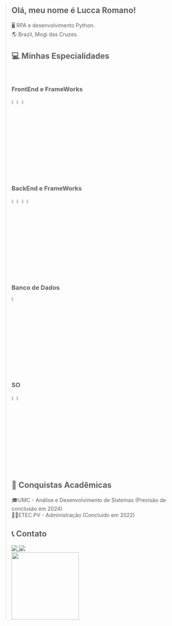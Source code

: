 > ## Olá, meu nome é Lucca Romano!
> 
> 🖥️ RPA e desenvolvimento Python. <br>
> 🌎 Brazil, Mogi das Cruzes.
> 
> ## 💻 Minhas Especialidades
> <div style="display: inline-block"><br>
> 
> <h3> FrontEnd e FrameWorks </h3>         
> <img src="https://cdn.jsdelivr.net/gh/devicons/devicon/icons/bootstrap/bootstrap-original.svg" width="5%"/>  
> <img src="https://cdn.jsdelivr.net/gh/devicons/devicon/icons/html5/html5-original.svg" width="5%"/>
> <img src="https://cdn.jsdelivr.net/gh/devicons/devicon/icons/css3/css3-original.svg" width="5%"/>
>   
> 
> ## <h3> BackEnd e FrameWorks</h3>
> <img src="https://cdn.jsdelivr.net/gh/devicons/devicon/icons/python/python-original.svg" width="5%" />
> <img src="https://cdn.jsdelivr.net/gh/devicons/devicon/icons/jupyter/jupyter-original-wordmark.svg" width="5%" />
> <img src="https://cdn.jsdelivr.net/gh/devicons/devicon/icons/selenium/selenium-original.svg" width="5%" />
> <img src="https://cdn.jsdelivr.net/gh/devicons/devicon/icons/php/php-plain.svg" width="5%"/>
>  
> ## <h3> Banco de Dados </h3>
> <img src="https://cdn.jsdelivr.net/gh/devicons/devicon/icons/mysql/mysql-original.svg" width="5%"/>
>  
> ## <h3> SO </h3>
> <img src="https://cdn.jsdelivr.net/gh/devicons/devicon/icons/linux/linux-original.svg" width="5%"/>
> <img src="https://cdn.jsdelivr.net/gh/devicons/devicon/icons/windows8/windows8-original.svg" width="5%"/>        
> </div>  
> 
>                   
> 
> ## 📜 Conquistas Acadêmicas
> 🎓UMC - Análise e Desenvolvimento de Sistemas (Previsão de conclusão em 2024) <br>
> 👨‍🎓ETEC PV - Administração (Concluído em 2022)
> 
> ## 📞 Contato
> <div>
>   <a href="https://www.instagram.com/isntlukv/">
>     <img src="https://img.shields.io/badge/Instagram-E4405F?style=for-the-badge&logo=instagram&logoColor=white" target="_blank">
>   </a> 
>   <a href="https://www.linkedin.com/in/lucca-romano-780b82286/">
>     <img src="https://img.shields.io/badge/LinkedIn-0077B5?style=for-the-badge&logo=linkedin&logoColor=white" target="_blank">
>   </a>
> </div>
> 
> <div>
>   <a href="https://github.com/rom-lucca">
>     <img height="180em" src="https://github-readme-stats.vercel.app/api?username=rom-lucca&show_icons=true&theme=tokyonight"/>
> </div>
